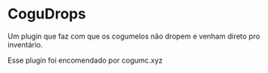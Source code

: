 # CoguDrops
Um plugin que faz com que os cogumelos não dropem e venham direto pro inventário.

Esse plugin foi encomendado por cogumc.xyz
